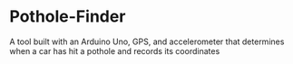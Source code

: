 # Pothole-Finder
A tool built with an Arduino Uno, GPS, and accelerometer that determines when a car has hit a pothole and records its coordinates
